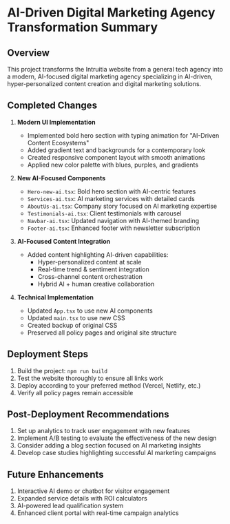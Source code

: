 # AI-Driven Digital Marketing Agency Transformation Summary

## Overview
This project transforms the Intruitia website from a general tech agency into a modern, AI-focused digital marketing agency specializing in AI-driven, hyper-personalized content creation and digital marketing solutions.

## Completed Changes

1. **Modern UI Implementation**
   - Implemented bold hero section with typing animation for "AI-Driven Content Ecosystems"
   - Added gradient text and backgrounds for a contemporary look
   - Created responsive component layout with smooth animations
   - Applied new color palette with blues, purples, and gradients

2. **New AI-Focused Components**
   - `Hero-new-ai.tsx`: Bold hero section with AI-centric features
   - `Services-ai.tsx`: AI marketing services with detailed cards
   - `AboutUs-ai.tsx`: Company story focused on AI marketing expertise
   - `Testimonials-ai.tsx`: Client testimonials with carousel
   - `Navbar-ai.tsx`: Updated navigation with AI-themed branding
   - `Footer-ai.tsx`: Enhanced footer with newsletter subscription

3. **AI-Focused Content Integration**
   - Added content highlighting AI-driven capabilities:
     - Hyper-personalized content at scale
     - Real-time trend & sentiment integration
     - Cross-channel content orchestration
     - Hybrid AI + human creative collaboration

4. **Technical Implementation**
   - Updated `App.tsx` to use new AI components
   - Updated `main.tsx` to use new CSS
   - Created backup of original CSS
   - Preserved all policy pages and original site structure

## Deployment Steps
1. Build the project: `npm run build`
2. Test the website thoroughly to ensure all links work
3. Deploy according to your preferred method (Vercel, Netlify, etc.)
4. Verify all policy pages remain accessible

## Post-Deployment Recommendations
1. Set up analytics to track user engagement with new features
2. Implement A/B testing to evaluate the effectiveness of the new design
3. Consider adding a blog section focused on AI marketing insights
4. Develop case studies highlighting successful AI marketing campaigns

## Future Enhancements
1. Interactive AI demo or chatbot for visitor engagement
2. Expanded service details with ROI calculators
3. AI-powered lead qualification system
4. Enhanced client portal with real-time campaign analytics
